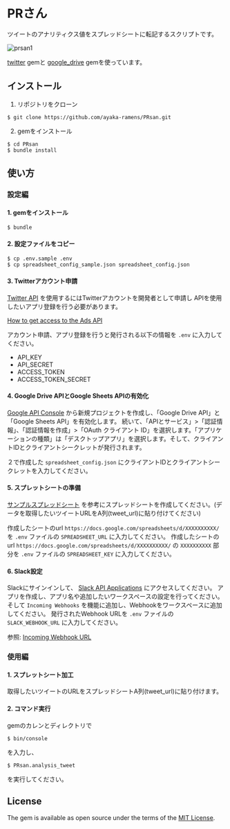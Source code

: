 # PRさん
ツイートのアナリティクス値をスプレッドシートに転記するスクリプトです。

![prsan1](https://user-images.githubusercontent.com/52645663/135807740-64c5bd19-bb77-4161-9427-7685392d2166.gif)

[twitter](https://github.com/sferik/twitter) gemと [google_drive](https://github.com/gimite/google-drive-ruby) gemを使っています。

## インストール
1. リポジトリをクローン
```
$ git clone https://github.com/ayaka-ramens/PRsan.git
```
2. gemをインストール
```
$ cd PRsan
$ bundle install
```
## 使い方
### 設定編
#### 1. gemをインストール
```
$ bundle
```

#### 2. 設定ファイルをコピー
```
$ cp .env.sample .env
$ cp spreadsheet_config_sample.json spreadsheet_config.json
```

#### 3. Twitterアカウント申請
[Twitter API](https://developer.twitter.com/en) を使用するにはTwitterアカウントを開発者として申請し
APIを使用したいアプリ登録を行う必要があります。

[How to get access to the Ads API](https://developer.twitter.com/en/docs/twitter-ads-api/getting-started)

アカウント申請、アプリ登録を行うと発行される以下の情報を `.env` に入力してください。
- API_KEY
- API_SECRET
- ACCESS_TOKEN
- ACCESS_TOKEN_SECRET

#### 4. Google Drive APIとGoogle Sheets APIの有効化
[Google API Console](https://console.cloud.google.com/apis/library) から新規プロジェクトを作成し、「Google Drive API」と「Google Sheets API」を有効化します。
続いて、「APIとサービス」>「認証情報」、「認証情報を作成」>「OAuth クライアント ID」を選択します。「アプリケーションの種類」は「デスクトップアプリ」を選択します。そして、クライアントIDとクライアントシークレットが発行されます。

２で作成した `spreadsheet_config.json` にクライアントIDとクライアントシークレットを入力してください。

#### 5. スプレットシートの準備
[サンプルスプレッドシート](https://docs.google.com/spreadsheets/d/16NRgwRGX7-u9Y1UMuUOwi3tC-MHMUGn-pV5YRwYPchs/edit?usp=sharing) を参考にスプレッドシートを作成してください。(データを取得したいツイートURLをA列(tweet_url)に貼り付けてください)

作成したシートのurl `https://docs.google.com/spreadsheets/d/XXXXXXXXXX/` を `.env` ファイルの `SPREADSHEET_URL` に入力してください。
作成したシートのurl `https://docs.google.com/spreadsheets/d/XXXXXXXXXX/` の `XXXXXXXXXX` 部分を `.env` ファイルの `SPREADSHEET_KEY` に入力してください。

#### 6. Slack設定
Slackにサインインして、 [Slack API Applications](https://api.slack.com/apps) にアクセスしてください。
アプリを作成し、アプリ名や追加したいワークスペースの設定を行ってください。
そして `Incoming Webhooks` を機能に追加し、Webhookをワークスペースに追加してください。
発行されたWebhook URLを `.env` ファイルの `SLACK_WEBHOOK_URL` に入力してください。

参照: [Incoming Webhook URL](https://api.slack.com/incoming-webhooks#posting_with_webhooks)
### 使用編
#### 1. スプレットシート加工
取得したいツイートのURLをスプレッドシートA列(tweet_url)に貼り付けます。

#### 2. コマンド実行
gemのカレンとディレクトリで
```
$ bin/console
```
を入力し、
```
$ PRsan.analysis_tweet
```
を実行してください。

## License

The gem is available as open source under the terms of the [MIT License](https://opensource.org/licenses/MIT).
